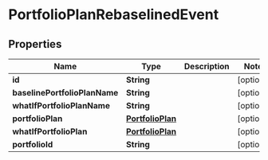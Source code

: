 
# PortfolioPlanRebaselinedEvent

## Properties
Name | Type | Description | Notes
------------ | ------------- | ------------- | -------------
**id** | **String** |  |  [optional]
**baselinePortfolioPlanName** | **String** |  |  [optional]
**whatIfPortfolioPlanName** | **String** |  |  [optional]
**portfolioPlan** | [**PortfolioPlan**](PortfolioPlan.md) |  |  [optional]
**whatIfPortfolioPlan** | [**PortfolioPlan**](PortfolioPlan.md) |  |  [optional]
**portfolioId** | **String** |  |  [optional]



